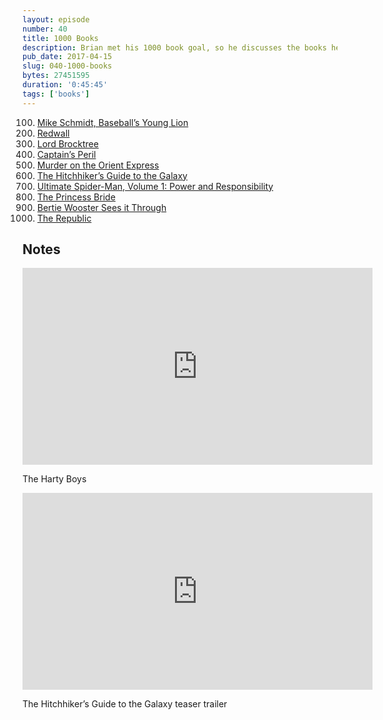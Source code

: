 ```yaml
---
layout: episode
number: 40
title: 1000 Books
description: Brian met his 1000 book goal, so he discusses the books he's read, highlighting every hundredth book.
pub_date: 2017-04-15
slug: 040-1000-books
bytes: 27451595
duration: '0:45:45'
tags: ['books']
---
```


<ol reversed>
<li value="100"><a href="https://www.goodreads.com/book/show/2486420.Mike_Schmidt_Baseball_s_Young_Lion">Mike Schmidt, Baseball’s Young Lion</a></li>
<li value="200"><a href="https://www.goodreads.com/book/show/281954.Redwall">Redwall</a></li>
<li value="300"><a href="https://www.goodreads.com/book/show/281961.Lord_Brocktree">Lord Brocktree</a></li>
<li value="400"><a href="https://www.goodreads.com/book/show/217644.Captain_s_Peril">Captain’s Peril</a></li>
<li value="500"><a href="https://www.goodreads.com/book/show/2503160.Murder_on_the_Orient_Express">Murder on the Orient Express</a></li>
<li value="600"><a href="https://www.goodreads.com/book/show/11.The_Hitchhiker_s_Guide_to_the_Galaxy">The Hitchhiker’s Guide to the Galaxy</a></li>
<li value="700"><a href="https://www.goodreads.com/book/show/105920.Ultimate_Spider_Man_Volume_1">Ultimate Spider-Man, Volume 1: Power and Responsibility</a></li>
<li value="800"><a href="https://www.goodreads.com/book/show/21787.The_Princess_Bride">The Princess Bride</a></li>
<li value="900"><a href="https://www.goodreads.com/book/show/333806.Bertie_Wooster_Sees_It_Through">Bertie Wooster Sees it Through</a></li>
<li value="1000"><a href="https://www.goodreads.com/book/show/30289.The_Republic">The Republic</a></li>
</ol>

<h2>Notes</h2>
<iframe class="video-embed" width="560" height="315" src="https://www.youtube.com/embed/EA0ziLh7y78" frameborder="0" allowfullscreen></iframe>
<p>The Harty Boys</p>

<iframe class="video-embed" width="560" height="315" src="https://www.youtube.com/embed/tOltAxX_KKA" frameborder="0" allowfullscreen></iframe>
<p>The Hitchhiker’s Guide to the Galaxy teaser trailer</p>